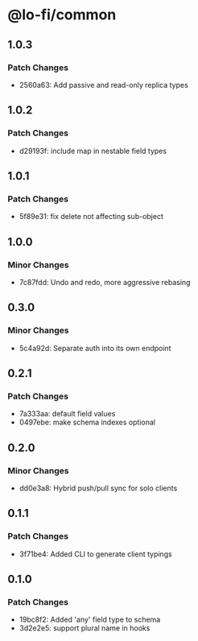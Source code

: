 # @lo-fi/common

## 1.0.3

### Patch Changes

- 2560a63: Add passive and read-only replica types

## 1.0.2

### Patch Changes

- d29193f: include map in nestable field types

## 1.0.1

### Patch Changes

- 5f89e31: fix delete not affecting sub-object

## 1.0.0

### Minor Changes

- 7c87fdd: Undo and redo, more aggressive rebasing

## 0.3.0

### Minor Changes

- 5c4a92d: Separate auth into its own endpoint

## 0.2.1

### Patch Changes

- 7a333aa: default field values
- 0497ebe: make schema indexes optional

## 0.2.0

### Minor Changes

- dd0e3a8: Hybrid push/pull sync for solo clients

## 0.1.1

### Patch Changes

- 3f71be4: Added CLI to generate client typings

## 0.1.0

### Patch Changes

- 19bc8f2: Added 'any' field type to schema
- 3d2e2e5: support plural name in hooks
